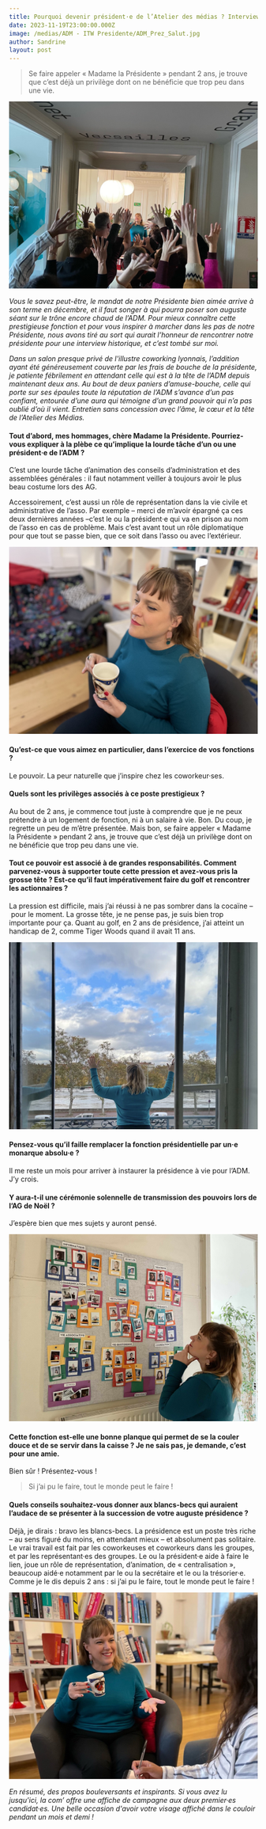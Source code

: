 ```yaml
---
title: Pourquoi devenir président·e de l’Atelier des médias ? Interview exclusive
date: 2023-11-19T23:00:00.000Z
image: /medias/ADM - ITW Presidente/ADM_Prez_Salut.jpg
author: Sandrine
layout: post
---
```


> Se faire appeler « Madame la Présidente » pendant 2 ans, je trouve que c’est déjà un privilège dont on ne bénéficie que trop peu dans une vie.

![](</medias/ADM - ITW Presidente/ADM_Prez_Salut.jpg>)

*Vous le savez peut-être, le mandat de notre Présidente bien aimée arrive à son terme en décembre, et il faut songer à qui pourra poser son auguste séant sur le trône encore chaud de l’ADM. Pour mieux connaître cette prestigieuse fonction et pour vous inspirer à marcher dans les pas de notre Présidente, nous avons tiré au sort qui aurait l’honneur de rencontrer notre présidente pour une interview historique, et c’est tombé sur moi.*

*Dans un salon presque privé de l'illustre coworking lyonnais, l’addition ayant été généreusement couverte par
les frais de bouche de la présidente, je patiente fébrilement en attendant celle qui est à la tête de l’ADM depuis maintenant deux ans. Au bout de deux paniers d’amuse-bouche, celle qui porte sur ses épaules toute la réputation de l’ADM s’avance d’un pas confiant, entourée d’une aura qui témoigne d’un grand pouvoir qui n’a pas oublié d’où il vient. Entretien sans concession avec l’âme, le cœur et la tête de l’Atelier des Médias.*

#### Tout d’abord, mes hommages, chère Madame la Présidente. Pourriez-vous expliquer à la plèbe ce qu’implique la lourde tâche d’un ou une président·e de l’ADM ?

C’est une lourde tâche d’animation des conseils d’administration et des assemblées générales : il faut notamment veiller à toujours avoir le plus beau costume lors des AG.

Accessoirement, c’est aussi un rôle de représentation dans la vie civile et administrative de l’asso. Par exemple – merci de m’avoir épargné ça ces deux dernières années –c’est le ou la président·e qui va en prison au nom
de l’asso en cas de problème. Mais c’est avant tout un rôle diplomatique pour que tout se passe bien, que ce soit dans l’asso ou avec l’extérieur.

![](</medias/ADM - ITW Presidente/ADM_Prez_The.jpg>)

#### Qu’est-ce que vous aimez en particulier, dans l’exercice de vos fonctions ?

Le pouvoir. La peur naturelle que j’inspire chez les coworkeur·ses.

#### Quels sont les privilèges associés à ce poste prestigieux ?

Au bout de 2 ans, je commence tout juste à comprendre que je ne peux prétendre à un logement de fonction, ni à un salaire à vie. Bon. Du coup, je regrette un peu de m’être présentée. Mais bon, se faire appeler « Madame la Présidente » pendant 2 ans, je trouve que c’est déjà un privilège dont on ne bénéficie que trop peu dans une vie.

#### Tout ce pouvoir est associé à de grandes responsabilités. Comment parvenez-vous à supporter toute cette pression et avez-vous pris la grosse tête ? Est-ce qu’il faut impérativement faire du golf et rencontrer les actionnaires ?

La pression est difficile, mais j’ai réussi à ne pas sombrer dans la cocaïne – pour le moment. La grosse tête, je ne pense pas, je suis bien trop importante pour ça. Quant au golf, en 2 ans de présidence, j’ai atteint un handicap de 2, comme Tiger Woods quand il avait 11 ans.

![](</medias/ADM - ITW Presidente/ADM_Prez_Balcon.jpg>)

#### Pensez-vous qu’il faille remplacer la fonction présidentielle par un·e monarque absolu·e ?

Il me reste un mois pour arriver à instaurer la présidence à vie pour l’ADM. J’y crois.

#### Y aura-t-il une cérémonie solennelle de transmission des pouvoirs lors de l’AG de Noël ?

J’espère bien que mes sujets y auront pensé. 

![](</medias/ADM - ITW Presidente/ADM_Prez_Tableau_BD.jpg>)

#### Cette fonction est-elle une bonne planque qui permet de se la couler douce et de se servir dans la caisse ? Je ne sais pas, je demande, c’est pour une amie.

Bien sûr ! Présentez-vous !

> Si j’ai pu le faire, tout le monde peut le faire !

#### Quels conseils souhaitez-vous donner aux blancs-becs qui auraient l’audace de se présenter à la succession de votre auguste présidence ?

Déjà, je dirais : bravo les blancs-becs. La présidence est un poste très riche – au sens figuré du moins, en
attendant mieux – et absolument pas solitaire. Le vrai travail est fait par les coworkeuses et coworkeurs dans les groupes, et par les représentant·es des groupes. Le ou la président·e aide à faire le lien, joue un rôle de
représentation, d’animation, de « centralisation », beaucoup aidé·e notamment par le ou la secrétaire et le ou la trésorier·e. Comme je le dis depuis 2 ans : si j’ai pu le faire, tout le monde peut le faire !

![](</medias/ADM - ITW Presidente/ADM_Prez_Itw.jpg>)

*En résumé, des propos bouleversants et inspirants. Si vous avez lu jusqu’ici, la com’ offre une affiche de campagne aux deux premier·es candidat·es. Une belle occasion d'avoir votre visage affiché dans le couloir pendant un mois et demi !*
